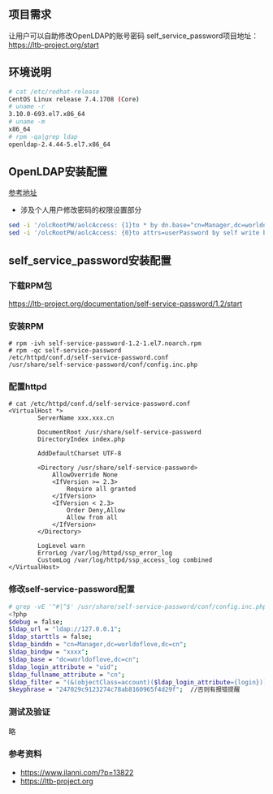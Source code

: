 ## 项目需求
让用户可以自助修改OpenLDAP的账号密码
self_service_password项目地址：https://ltb-project.org/start

## 环境说明
``` bash
# cat /etc/redhat-release 
CentOS Linux release 7.4.1708 (Core) 
# uname -r
3.10.0-693.el7.x86_64
# uname -m
x86_64
# rpm -qa|grep ldap
openldap-2.4.44-5.el7.x86_64
```

## OpenLDAP安装配置
[参考地址](https://github.com/mds1455975151/tools/blob/master/openldap/ldap-c7-install.sh)
- 涉及个人用户修改密码的权限设置部分
``` bash 
sed -i '/olcRootPW/aolcAccess: {1}to * by dn.base="cn=Manager,dc=worldoflove,dc=cn" write by self write by * read' /etc/openldap/slapd.d/cn\=config/olcDatabase\=\{2\}hdb.ldif
sed -i '/olcRootPW/aolcAccess: {0}to attrs=userPassword by self write by dn.base="cn=Manager,dc=worldoflove,dc=cn" write by anonymous auth by * none' /etc/openldap/slapd.d/cn\=config/olcDatabase\=\{2\}hdb.ldif
```
## self_service_password安装配置
### 下载RPM包
https://ltb-project.org/documentation/self-service-password/1.2/start
### 安装RPM
```
# rpm -ivh self-service-password-1.2-1.el7.noarch.rpm
# rpm -qc self-service-password 
/etc/httpd/conf.d/self-service-password.conf
/usr/share/self-service-password/conf/config.inc.php
```
### 配置httpd
```
# cat /etc/httpd/conf.d/self-service-password.conf
<VirtualHost *>
        ServerName xxx.xxx.cn

        DocumentRoot /usr/share/self-service-password
        DirectoryIndex index.php

        AddDefaultCharset UTF-8

        <Directory /usr/share/self-service-password>
            AllowOverride None
            <IfVersion >= 2.3>
                Require all granted
            </IfVersion>
            <IfVersion < 2.3>
                Order Deny,Allow
                Allow from all
            </IfVersion>
        </Directory>

        LogLevel warn
        ErrorLog /var/log/httpd/ssp_error_log
        CustomLog /var/log/httpd/ssp_access_log combined
</VirtualHost>
```
### 修改self-service-password配置
``` bash
# grep -vE '^#|^$' /usr/share/self-service-password/conf/config.inc.php
<?php
$debug = false;
$ldap_url = "ldap://127.0.0.1";
$ldap_starttls = false;
$ldap_binddn = "cn=Manager,dc=worldoflove,dc=cn";
$ldap_bindpw = "xxxx";
$ldap_base = "dc=worldoflove,dc=cn";
$ldap_login_attribute = "uid";
$ldap_fullname_attribute = "cn";
$ldap_filter = "(&(objectClass=account)($ldap_login_attribute={login}))";
$keyphrase = "247029c9123274c78ab8160965f4d29f";  //否则有报错提醒
```
### 测试及验证
略
### 参考资料
- https://www.ilanni.com/?p=13822
- https://ltb-project.org
